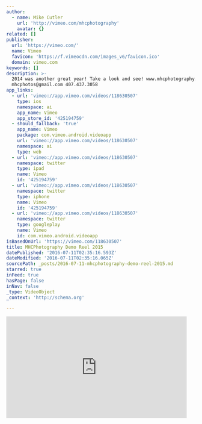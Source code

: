 ```yaml
---
author:
  - name: Mike Cutler
    url: 'http://vimeo.com/mhcphotography'
    avatar: {}
related: []
publisher:
  url: 'https://vimeo.com/'
  name: Vimeo
  favicon: 'https://f.vimeocdn.com/images_v6/favicon.ico'
  domain: vimeo.com
keywords: []
description: >-
  2014 was another great year! Take a look and see! www.mhcphotography.com
  mhcphotos@gmail.com 407.437.3058
app_links:
  - url: 'vimeo://app.vimeo.com/videos/118630507'
    type: ios
    namespace: ai
    app_name: Vimeo
    app_store_id: '425194759'
  - should_fallback: 'true'
    app_name: Vimeo
    package: com.vimeo.android.videoapp
    url: 'vimeo://app.vimeo.com/videos/118630507'
    namespace: ai
    type: web
  - url: 'vimeo://app.vimeo.com/videos/118630507'
    namespace: twitter
    type: ipad
    name: Vimeo
    id: '425194759'
  - url: 'vimeo://app.vimeo.com/videos/118630507'
    namespace: twitter
    type: iphone
    name: Vimeo
    id: '425194759'
  - url: 'vimeo://app.vimeo.com/videos/118630507'
    namespace: twitter
    type: googleplay
    name: Vimeo
    id: com.vimeo.android.videoapp
isBasedOnUrl: 'https://vimeo.com/118630507'
title: MHCPhotography Demo Reel 2015
datePublished: '2016-07-11T02:35:16.593Z'
dateModified: '2016-07-11T02:35:16.065Z'
sourcePath: _posts/2016-07-11-mhcphotography-demo-reel-2015.md
starred: true
inFeed: true
hasPage: false
inNav: false
_type: VideoObject
_context: 'http://schema.org'

---
```

<iframe src="https://cdn.embedly.com/widgets/media.html?src=https%3A%2F%2Fplayer.vimeo.com%2Fvideo%2F118630507&amp;url=https%3A%2F%2Fvimeo.com%2F118630507&amp;image=http%3A%2F%2Fi.vimeocdn.com%2Fvideo%2F505748227_295x166.jpg&amp;key=b7d04c9b404c499eba89ee7072e1c4f7&amp;type=text%2Fhtml&amp;schema=vimeo" width="480" height="270" scrolling="no" frameborder="0" allowfullscreen="" style=""></iframe>